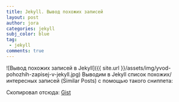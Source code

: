 ```yaml
---
title: Jekyll. Вывод похожих записей
layout: post
author: jora
categories: jekyll
subj_color: blue
tag: 
 - jekyll
comments: true
---
```

![Вывод похожих записей в Jekyll]({{ site.url }}/assets/img/yvod-pohozhih-zapisej-v-jekyll.jpg)
Выводим в Jekyll список похожих/интересных записей (Similar Posts) с помощью такого сниппета:

<script src="https://gist.github.com/coder-notes/70dc7a56ce8e63d7222dab318d640b3c.js"></script>
Скопировал отсюда: [Gist](https://gist.github.com/Ovilia/ea95e762544d84f00281)